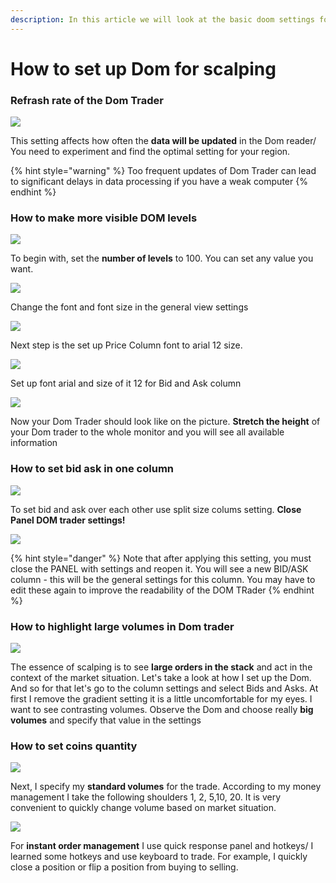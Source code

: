 ```yaml
---
description: In this article we will look at the basic doom settings for scalping
---
```


# How to set up Dom for scalping

### Refrash rate of the Dom Trader

![](<../../.gitbook/assets/image (231).png>)

This setting affects how often the **data will be updated** in the Dom reader/ You need to experiment and find the optimal setting for your region.

{% hint style="warning" %}
Too frequent updates of Dom Trader can lead to significant delays in data processing if you have a weak computer
{% endhint %}

### How to make more visible DOM levels

![](<../../.gitbook/assets/image (232).png>)

To begin with, set the **number of levels** to 100. You can set any value you want.

![](<../../.gitbook/assets/image (235).png>)

Change the font and font size in the general view settings

![](<../../.gitbook/assets/image (240).png>)

Next step is the set up Price Column font to arial 12 size.

![](<../../.gitbook/assets/image (242).png>)

Set up font arial and size of it 12 for Bid and Ask column

![](<../../.gitbook/assets/image (229).png>)

Now your Dom Trader should look like on the picture. **Stretch the height** of your Dom trader to the whole monitor and you will see all available information

### How to set bid ask in one column

![](<../../.gitbook/assets/image (228).png>)

To set bid and ask over each other use split size colums setting. **Close Panel DOM trader settings!**

![](<../../.gitbook/assets/image (244).png>)

{% hint style="danger" %}
Note that after applying this setting, you must close the PANEL with settings and reopen it. You will see a new BID/ASK column - this will be the general settings for this column. You may have to edit these again to improve the readability of the DOM TRader
{% endhint %}

### How to highlight large volumes in Dom trader

![](<../../.gitbook/assets/image (211).png>)

The essence of scalping is to see **large orders in the stack** and act in the context of the market situation. Let's take a look at how I set up the Dom. And so for that let's go to the column settings and select Bids and Asks. At first I remove the gradient setting it is a little uncomfortable for my eyes. I want to see contrasting volumes. Observe the Dom and choose really **big volumes** and specify that value in the settings

### How to set coins quantity

![](<../../.gitbook/assets/image (212).png>)

Next, I specify my **standard volumes** for the trade. According to my money management I take the following shoulders 1, 2, 5,10, 20. It is very convenient to quickly change volume based on market situation.

![](<../../.gitbook/assets/image (213).png>)

For **instant order management** I use quick response panel and hotkeys/ I learned some hotkeys and use keyboard to trade. For example, I quickly close a position or flip a position from buying to selling.
